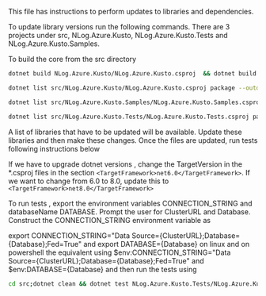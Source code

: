 This file has instructions to perform updates to libraries and dependencies.

To update library versions run the following commands. There are 3 projects under src, NLog.Azure.Kusto, NLog.Azure.Kusto.Tests and NLog.Azure.Kusto.Samples.

To build the core from the src directory

```sh
dotnet build NLog.Azure.Kusto/NLog.Azure.Kusto.csproj  && dotnet build NLog.Azure.Kusto.Samples/NLog.Azure.Kusto.Samples.csproj && dotnet build NLog.Azure.Kusto.Tests/NLog.Azure.Kusto.Tests.csproj
```

```sh
dotnet list src/NLog.Azure.Kusto/NLog.Azure.Kusto.csproj package --outdated
```

```sh
dotnet list src/NLog.Azure.Kusto.Samples/NLog.Azure.Kusto.Samples.csproj package --outdated
```

```sh
dotnet list src/NLog.Azure.Kusto.Tests/NLog.Azure.Kusto.Tests.csproj package --outdated
```

A list of libraries that have to be updated will be available. Update these libraries and then make these changes. Once the files are updated, run tests following instructions below


If we have to upgrade dotnet versions , change the TargetVersion in the *.csproj files in the section 
```<TargetFramework>net6.0</TargetFramework>```. If we want to change from 6.0 to 8.0, update this to ```<TargetFramework>net8.0</TargetFramework>```


To run tests , export the environment variables CONNECTION_STRING and databaseName DATABASE. Prompt the user for ClusterURL and Database.
Construct the CONNECTION_STRING environment variable as 

export CONNECTION_STRING="Data Source={ClusterURL};Database={Database};Fed=True" and export DATABASE={Database} on linux and on powershell the equivalent using $env:CONNECTION_STRING="Data Source={ClusterURL};Database={Database};Fed=True" and $env:DATABASE={Database} and then run the tests using

```sh
cd src;dotnet clean && dotnet test NLog.Azure.Kusto.Tests/NLog.Azure.Kusto.Tests.csproj --collect:"XPlat Code Coverage" --results-directory TestResults
```
